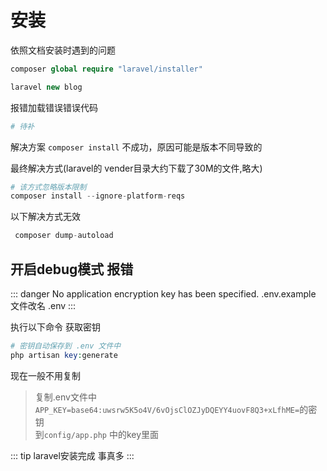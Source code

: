 # 安装

依照文档安装时遇到的问题

``` php
composer global require "laravel/installer"

laravel new blog

```
报错加载错误错误代码

``` php
# 待补
```

解决方案 `composer install` 不成功，原因可能是版本不同导致的

最终解决方式(laravel的 vender目录大约下载了30M的文件,略大)

``` php
# 该方式忽略版本限制
composer install --ignore-platform-reqs
```


以下解决方式无效
``` php
 composer dump-autoload
```
## 开启debug模式 报错

::: danger No application encryption key has been specified.
.env.example 文件改名 .env
:::

执行以下命令 获取密钥

``` php
# 密钥自动保存到 .env 文件中
php artisan key:generate 
```
现在一般不用复制

>复制.env文件中 `APP_KEY=base64:uwsrw5K5o4V/6vOjsClOZJyDQEYY4uovF8Q3+xLfhME=`的密钥 <br/>
>到`config/app.php` 中的key里面

::: tip laravel安装完成
事真多
:::